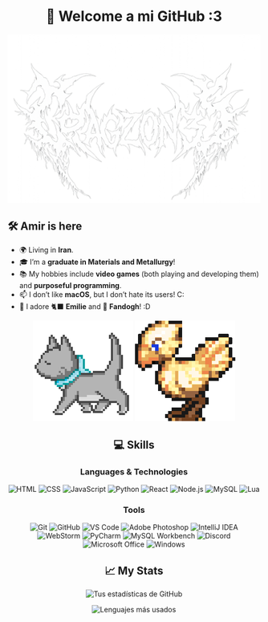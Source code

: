 <div align="center" >

  # 🌟 Welcome a mi GitHub :3
  ![Banner](./IMG_5768.PNG)

</div>

## 🛠️ **Amir is here**

- 🌍 Living in **Iran**.  
- 🎓 I’m a **graduate in Materials and Metallurgy**!  
- 📚 My hobbies include **video games** (both playing and developing them) and **purposeful programming**.  
- 📫 I don’t like **macOS**, but I don’t hate its users! C:  
- 🐾 I adore 🐈‍⬛ **Emilie** and 🐤 **Fandogh**! :D  

<div align="center" >
  
  ![Gato](./gato.gif) 
  ![Chocobo](./chocobo.gif)

  
  ## 💻 **Skills**


  ### **Languages & Technologies**
  ![HTML](https://img.shields.io/badge/-HTML5-E34F26?logo=html5&logoColor=white&style=flat)
  ![CSS](https://img.shields.io/badge/-CSS3-1572B6?logo=css3&logoColor=white&style=flat)
  ![JavaScript](https://img.shields.io/badge/-JavaScript-F7DF1E?logo=javascript&logoColor=black&style=flat)
  ![Python](https://img.shields.io/badge/-Python-3776AB?logo=python&logoColor=white&style=flat)
  ![React](https://img.shields.io/badge/-React-61DAFB?logo=react&logoColor=black&style=flat)
  ![Node.js](https://img.shields.io/badge/-Node.js-339933?logo=node.js&logoColor=white&style=flat)
  ![MySQL](https://img.shields.io/badge/-MySQL-4479A1?logo=mysql&logoColor=white&style=flat)
  ![Lua](https://img.shields.io/badge/-Lua-2C2D72?logo=lua&logoColor=white&style=flat)

  ### **Tools**
  ![Git](https://img.shields.io/badge/-Git-F05032?logo=git&logoColor=white&style=flat)
  ![GitHub](https://img.shields.io/badge/-GitHub-181717?logo=github&logoColor=white&style=flat)
  ![VS Code](https://img.shields.io/badge/-VS%20Code-007ACC?logo=visual-studio-code&logoColor=white&style=flat)
  ![Adobe Photoshop](https://img.shields.io/badge/-Photoshop-31A8FF?logo=adobe-photoshop&logoColor=white&style=flat)
  ![IntelliJ IDEA](https://img.shields.io/badge/-IntelliJ%20IDEA-000000?logo=intellij-idea&logoColor=white&style=flat)
  ![WebStorm](https://img.shields.io/badge/-WebStorm-000000?logo=webstorm&logoColor=white&style=flat)
  ![PyCharm](https://img.shields.io/badge/-PyCharm-000000?logo=pycharm&logoColor=white&style=flat)
  ![MySQL Workbench](https://img.shields.io/badge/-MySQL%20Workbench-4479A1?logo=mysql&logoColor=white&style=flat)
  ![Discord](https://img.shields.io/badge/-Discord-5865F2?logo=discord&logoColor=white&style=flat)
  ![Microsoft Office](https://img.shields.io/badge/-Microsoft%20Office-D83B01?logo=microsoft-office&logoColor=white&style=flat)
  ![Windows](https://img.shields.io/badge/-Windows-0078D6?logo=windows&logoColor=white&style=flat)

  ## 📈 **My Stats**
  
  ![Tus estadísticas de GitHub](https://github-readme-stats.vercel.app/api?username=rekznoz&show_icons=true&theme=radical)
  
  ![Lenguajes más usados](https://github-readme-stats.vercel.app/api/top-langs/?username=rekznoz&layout=compact&theme=radical)

</div>
